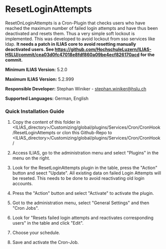 # ResetLoginAttempts

ResetOnLoginAttempts is a Cron-Plugin that checks users who have reached the maximum number of failed login attempts and have thus been deactivated and resets them. Thus a very simple soft lockout is implemented. This was developed to avoid lockout from sso services like ldap.
**It needs a patch in ILIAS core to avoid resetting manually deactivated users. See https://github.com/HochschuleLuzern/ILIAS-HSLU/commit/cea03d0fc47018e8fdf860a09be4ecf826170acd for the commit.**


**Minimum ILIAS Version:**
5.2.0

**Maximum ILIAS Version:**
5.2.999

**Responsible Developer:**
Stephan Winiker - stephan.winiker@hslu.ch

**Supported Languages:**
German, English

### Quick Installation Guide
1. Copy the content of this folder in <ILIAS_directory>/Customizing/global/plugins/Services/Cron/CronHook/ResetLoginAttempts or clon this Github-Repo to <ILIAS_directory>/Customizing/global/plugins/Services/Cron/CronHook/

2. Access ILIAS, go to the administration menu and select "Plugins" in the menu on the right.

3. Look for the ResetLoginAttempts plugin in the table, press the "Action" button and seect "Update". All existing data on failed Login Attempts will be reseted. This needs to be done to avoid reactivating old login accounts.

4. Press the "Action" button and select "Activate" to activate the plugin.

5. Got to the administration menu, select "General Settings" and then "Cron Jobs".

7. Look for "Resets failed login attempts and reactivates corresponding users" in the table and click "Edit".

8. Choose your schedule.

9. Save and activate the Cron-Job.